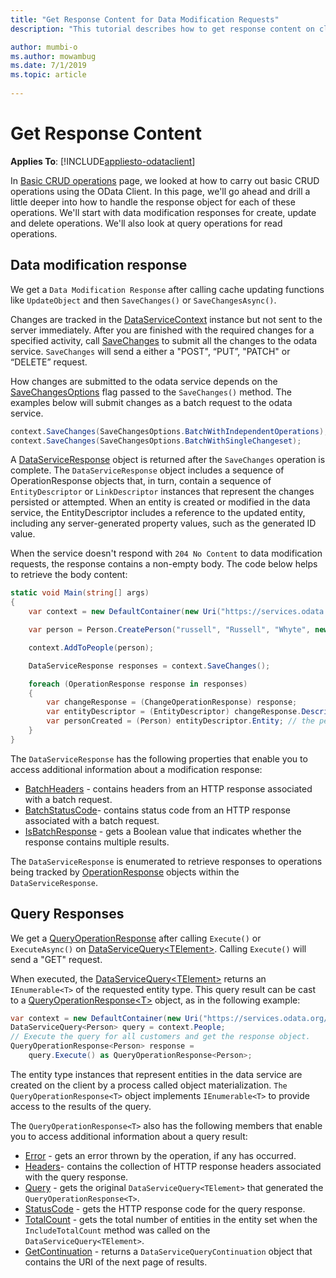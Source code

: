 ```yaml
---
title: "Get Response Content for Data Modification Requests"
description: "This tutorial describes how to get response content on client side"

author: mumbi-o
ms.author: mowambug
ms.date: 7/1/2019
ms.topic: article
 
---
```

# Get Response Content
**Applies To**: [!INCLUDE[appliesto-odataclient](../../includes/appliesto-odataclient-v7.md)]

In [Basic CRUD operations](./basic-crud-operations) page, we looked at how to carry out basic CRUD operations using the OData Client. In this page, we'll go ahead and drill a little deeper into how to handle the response object for each of these operations. We'll start with data modification responses for create, update and delete operations. We'll also look at query operations for read operations.

## Data modification response
We get a `Data Modification Response` after calling cache updating functions like `UpdateObject` and then `SaveChanges()` or  `SaveChangesAsync()`.

Changes are tracked in the [DataServiceContext](/dotnet/api/microsoft.odata.client.dataservicecontext) instance but not sent to the server immediately. After you are finished with the required changes for a specified activity, call [SaveChanges](/dotnet/api/microsoft.odata.client.dataservicecontext.savechanges) to submit all the changes to the odata service. `SaveChanges` will send a either a "POST", “PUT”, "PATCH" or “DELETE” request.

How changes are submitted to the odata service depends on the [SaveChangesOptions](/dotnet/api/microsoft.odata.client.savechangesoptions) flag passed to the `SaveChanges()` method. The examples below will submit changes as a batch request to the odata service.

```csharp
context.SaveChanges(SaveChangesOptions.BatchWithIndependentOperations);
context.SaveChanges(SaveChangesOptions.BatchWithSingleChangeset);
```

A [DataServiceResponse](/dotnet/api/microsoft.odata.client.dataserviceresponse) object is returned after the `SaveChanges` operation is complete. The `DataServiceResponse` object includes a sequence of OperationResponse objects that, in turn, contain a sequence of `EntityDescriptor` or `LinkDescriptor` instances that represent the changes persisted or attempted. When an entity is created or modified in the data service, the EntityDescriptor includes a reference to the updated entity, including any server-generated property values, such as the generated ID value.

When the service doesn't respond with `204 No Content` to data modification requests, the response contains a non-empty body. The code below helps to retrieve the body content:

``` csharp
static void Main(string[] args)
{
    var context = new DefaultContainer(new Uri("https://services.odata.org/v4/TripPinServiceRW/"));

    var person = Person.CreatePerson("russell", "Russell", "Whyte", new long());

    context.AddToPeople(person);

    DataServiceResponse responses = context.SaveChanges();

    foreach (OperationResponse response in responses)
    {
        var changeResponse = (ChangeOperationResponse) response;
        var entityDescriptor = (EntityDescriptor) changeResponse.Descriptor;
        var personCreated = (Person) entityDescriptor.Entity; // the person created on the service
    }
}
```
The `DataServiceResponse` has the following properties that enable you to access additional information about a modification response:

- [BatchHeaders](/dotnet/api/microsoft.odata.client.dataserviceresponse.batchheaders) - contains headers from an HTTP response associated with a batch request.
- [BatchStatusCode](/dotnet/api/microsoft.odata.client.dataserviceresponse.batchstatuscode)- contains status code from an HTTP response associated with a batch request.
- [IsBatchResponse](/dotnet/api/microsoft.odata.client.dataserviceresponse.isbatchresponse) - gets a Boolean value that indicates whether the response contains multiple results.

The `DataServiceResponse` is enumerated to retrieve responses to operations being tracked by [OperationResponse](/dotnet/api/microsoft.odata.client.operationresponse) objects within the `DataServiceResponse`.

## Query Responses
We get a [QueryOperationResponse](/dotnet/api/microsoft.odata.client.operationresponse) after calling `Execute()` or `ExecuteAsync()` on [DataServiceQuery&lt;TElement&gt;](/dotnet/api/microsoft.odata.client.dataservicequery-1).
Calling `Execute()` will send a "GET" request.

When executed, the [DataServiceQuery&lt;TElement&gt;](/dotnet/api/microsoft.odata.client.dataservicequery-1) returns an `IEnumerable<T>` of the requested entity type. This query result can be cast to a [QueryOperationResponse&lt;T&gt;](/dotnet/api/microsoft.odata.client.queryoperationresponse-1) object, as in the following example:
```csharp
var context = new DefaultContainer(new Uri("https://services.odata.org/v4/TripPinServiceRW/"));
DataServiceQuery<Person> query = context.People;
// Execute the query for all customers and get the response object.
QueryOperationResponse<Person> response =
    query.Execute() as QueryOperationResponse<Person>;
```

The entity type instances that represent entities in the data service are created on the client by a process called object materialization. `The QueryOperationResponse<T>` object implements `IEnumerable<T>` to provide access to the results of the query.

The `QueryOperationResponse<T>` also has the following members that enable you to access additional information about a query result:

- [Error](/dotnet/api/microsoft.odata.client.operationresponse.error) - gets an error thrown by the operation, if any has occurred.
- [Headers](/dotnet/api/microsoft.odata.client.operationresponse.headers)- contains the collection of HTTP response headers associated with the query response.
- [Query](/dotnet/api/microsoft.odata.client.queryoperationresponse.query) - gets the original `DataServiceQuery<TElement>` that generated the `QueryOperationResponse<T>`.
- [StatusCode](/dotnet/api/microsoft.odata.client.operationresponse.statuscode) - gets the HTTP response code for the query response.
- [TotalCount](/dotnet/api/microsoft.odata.client.queryoperationresponse.totalcount) - gets the total number of entities in the entity set when the `IncludeTotalCount` method was called on the `DataServiceQuery<TElement>`.
- [GetContinuation](/dotnet/api/microsoft.odata.client.queryoperationresponse.getcontinuation) - returns a `DataServiceQueryContinuation` object that contains the URI of the next page of results.